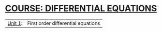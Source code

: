 # [COURSE: DIFFERENTIAL EQUATIONS](https://www.khanacademy.org/math/differential-equations)

| | |
|-|-|
| [Unit 1](Unit_1): | First order differential equations |

